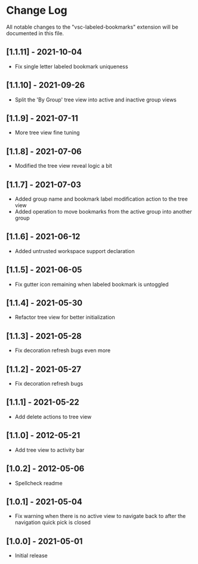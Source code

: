 # Change Log

All notable changes to the "vsc-labeled-bookmarks" extension will be documented in this file.

## [1.1.11] - 2021-10-04

- Fix single letter labeled bookmark uniqueness

## [1.1.10] - 2021-09-26

- Split the 'By Group' tree view into active and inactive group views

## [1.1.9] - 2021-07-11

- More tree view fine tuning

## [1.1.8] - 2021-07-06

- Modified the tree view reveal logic a bit

## [1.1.7] - 2021-07-03

- Added group name and bookmark label modification action to the tree view
- Added operation to move bookmarks from the active group into another group

## [1.1.6] - 2021-06-12

- Added untrusted workspace support declaration

## [1.1.5] - 2021-06-05

- Fix gutter icon remaining when labeled bookmark is untoggled

## [1.1.4] - 2021-05-30

- Refactor tree view for better initialization

## [1.1.3] - 2021-05-28

- Fix decoration refresh bugs even more

## [1.1.2] - 2021-05-27

- Fix decoration refresh bugs

## [1.1.1] - 2021-05-22

- Add delete actions to tree view

## [1.1.0] - 2012-05-21

- Add tree view to activity bar

## [1.0.2] - 2012-05-06

- Spellcheck readme

## [1.0.1] - 2021-05-04

- Fix warning when there is no active view to navigate back to after the navigation quick pick is closed

## [1.0.0] - 2021-05-01

- Initial release
